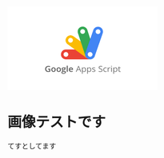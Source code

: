 <!-- 2021-09-06 06:12:06 -->
<!-- プログラミング -->
<!-- javascript, centos7, ベルギービール -->
![thumnail](img/1XIyS3zzPC1f7WduhHAmgUJKGF5LSpJ3G.png)

# 画像テストです
てすとしてます